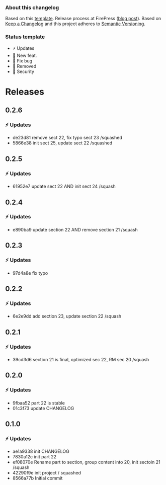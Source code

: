 ### About this changelog

Based on this [template](https://gist.github.com/pascalandy/af709db02d3fe132a3e6f1c11b934fe4). Release process at FirePress ([blog post](https://firepress.org/en/software-and-ghost-updates/)). Based on [Keep a Changelog](https://keepachangelog.com/en/1.0.0/) and this project adheres to [Semantic Versioning](https://semver.org/spec/v2.0.0.html).

### Status template

- ⚡️ Updates
- 🚀 New feat.
- 🐛 Fix bug
- 🛑 Removed
- 🔑 Security

# Releases

## 0.2.6
### ⚡️ Updates
- de23d81 remove sect 22, fix typo sect 23 /squashed
- 5866e38 init sect 25, update sect 22 /squashed

## 0.2.5
### ⚡️ Updates
- 61952e7 update sect 22 AND init sect 24 /squash

## 0.2.4
### ⚡️ Updates
- e890ba9 update section 22 AND remove section 21 /squash

## 0.2.3
### ⚡️ Updates
- 97d4a8e fix typo

## 0.2.2
### ⚡️ Updates
- 6e2e9dd add section 23, update section 22 /squash

## 0.2.1
### ⚡️ Updates
- 39cd3d6 section 21 is final, optimized sec 22, RM sec 20 /squash

## 0.2.0
### ⚡️ Updates
- 9fbaa52 part 22 is stable
- 01c3f73 update CHANGELOG

## 0.1.0
### ⚡️ Updates
- ae1a9338 init CHANGELOG
- 7830a12c init part 22
- ef08070e Rename part to section, group content into 20, init sectoin 21 /squash
- 42290f9e init project / squashed
- 8566a77b Initial commit
